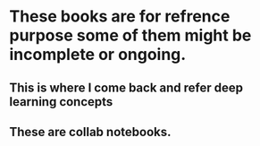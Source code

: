 # These books are for refrence purpose some of them might be incomplete or ongoing.
## This is where I come back and refer deep learning concepts
## These are collab notebooks.
